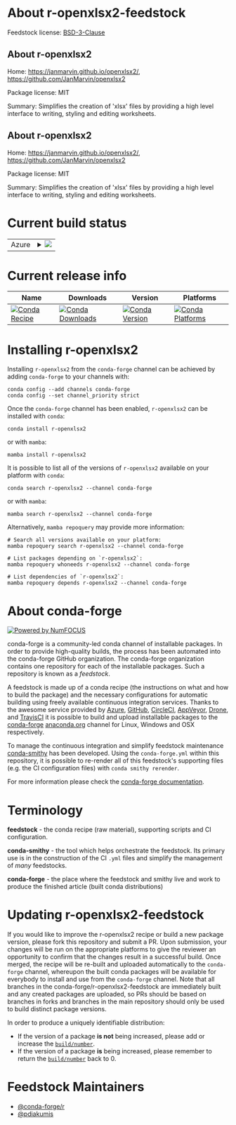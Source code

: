 About r-openxlsx2-feedstock
===========================

Feedstock license: [BSD-3-Clause](https://github.com/conda-forge/r-openxlsx2-feedstock/blob/main/LICENSE.txt)


About r-openxlsx2
-----------------

Home: https://janmarvin.github.io/openxlsx2/, https://github.com/JanMarvin/openxlsx2

Package license: MIT

Summary: Simplifies the creation of 'xlsx' files by providing a high level interface to writing, styling and editing worksheets.

About r-openxlsx2
-----------------

Home: https://janmarvin.github.io/openxlsx2/, https://github.com/JanMarvin/openxlsx2

Package license: MIT

Summary: Simplifies the creation of 'xlsx' files by providing a high level interface to writing, styling and editing worksheets.

Current build status
====================


<table>
    
  <tr>
    <td>Azure</td>
    <td>
      <details>
        <summary>
          <a href="https://dev.azure.com/conda-forge/feedstock-builds/_build/latest?definitionId=22494&branchName=main">
            <img src="https://dev.azure.com/conda-forge/feedstock-builds/_apis/build/status/r-openxlsx2-feedstock?branchName=main">
          </a>
        </summary>
        <table>
          <thead><tr><th>Variant</th><th>Status</th></tr></thead>
          <tbody><tr>
              <td>linux_64_r_base4.4</td>
              <td>
                <a href="https://dev.azure.com/conda-forge/feedstock-builds/_build/latest?definitionId=22494&branchName=main">
                  <img src="https://dev.azure.com/conda-forge/feedstock-builds/_apis/build/status/r-openxlsx2-feedstock?branchName=main&jobName=linux&configuration=linux%20linux_64_r_base4.4" alt="variant">
                </a>
              </td>
            </tr><tr>
              <td>linux_64_r_base4.5</td>
              <td>
                <a href="https://dev.azure.com/conda-forge/feedstock-builds/_build/latest?definitionId=22494&branchName=main">
                  <img src="https://dev.azure.com/conda-forge/feedstock-builds/_apis/build/status/r-openxlsx2-feedstock?branchName=main&jobName=linux&configuration=linux%20linux_64_r_base4.5" alt="variant">
                </a>
              </td>
            </tr><tr>
              <td>osx_64_r_base4.4</td>
              <td>
                <a href="https://dev.azure.com/conda-forge/feedstock-builds/_build/latest?definitionId=22494&branchName=main">
                  <img src="https://dev.azure.com/conda-forge/feedstock-builds/_apis/build/status/r-openxlsx2-feedstock?branchName=main&jobName=osx&configuration=osx%20osx_64_r_base4.4" alt="variant">
                </a>
              </td>
            </tr><tr>
              <td>osx_64_r_base4.5</td>
              <td>
                <a href="https://dev.azure.com/conda-forge/feedstock-builds/_build/latest?definitionId=22494&branchName=main">
                  <img src="https://dev.azure.com/conda-forge/feedstock-builds/_apis/build/status/r-openxlsx2-feedstock?branchName=main&jobName=osx&configuration=osx%20osx_64_r_base4.5" alt="variant">
                </a>
              </td>
            </tr><tr>
              <td>win_64_r_base4.4</td>
              <td>
                <a href="https://dev.azure.com/conda-forge/feedstock-builds/_build/latest?definitionId=22494&branchName=main">
                  <img src="https://dev.azure.com/conda-forge/feedstock-builds/_apis/build/status/r-openxlsx2-feedstock?branchName=main&jobName=win&configuration=win%20win_64_r_base4.4" alt="variant">
                </a>
              </td>
            </tr><tr>
              <td>win_64_r_base4.5</td>
              <td>
                <a href="https://dev.azure.com/conda-forge/feedstock-builds/_build/latest?definitionId=22494&branchName=main">
                  <img src="https://dev.azure.com/conda-forge/feedstock-builds/_apis/build/status/r-openxlsx2-feedstock?branchName=main&jobName=win&configuration=win%20win_64_r_base4.5" alt="variant">
                </a>
              </td>
            </tr>
          </tbody>
        </table>
      </details>
    </td>
  </tr>
</table>

Current release info
====================

| Name | Downloads | Version | Platforms |
| --- | --- | --- | --- |
| [![Conda Recipe](https://img.shields.io/badge/recipe-r--openxlsx2-green.svg)](https://anaconda.org/conda-forge/r-openxlsx2) | [![Conda Downloads](https://img.shields.io/conda/dn/conda-forge/r-openxlsx2.svg)](https://anaconda.org/conda-forge/r-openxlsx2) | [![Conda Version](https://img.shields.io/conda/vn/conda-forge/r-openxlsx2.svg)](https://anaconda.org/conda-forge/r-openxlsx2) | [![Conda Platforms](https://img.shields.io/conda/pn/conda-forge/r-openxlsx2.svg)](https://anaconda.org/conda-forge/r-openxlsx2) |

Installing r-openxlsx2
======================

Installing `r-openxlsx2` from the `conda-forge` channel can be achieved by adding `conda-forge` to your channels with:

```
conda config --add channels conda-forge
conda config --set channel_priority strict
```

Once the `conda-forge` channel has been enabled, `r-openxlsx2` can be installed with `conda`:

```
conda install r-openxlsx2
```

or with `mamba`:

```
mamba install r-openxlsx2
```

It is possible to list all of the versions of `r-openxlsx2` available on your platform with `conda`:

```
conda search r-openxlsx2 --channel conda-forge
```

or with `mamba`:

```
mamba search r-openxlsx2 --channel conda-forge
```

Alternatively, `mamba repoquery` may provide more information:

```
# Search all versions available on your platform:
mamba repoquery search r-openxlsx2 --channel conda-forge

# List packages depending on `r-openxlsx2`:
mamba repoquery whoneeds r-openxlsx2 --channel conda-forge

# List dependencies of `r-openxlsx2`:
mamba repoquery depends r-openxlsx2 --channel conda-forge
```


About conda-forge
=================

[![Powered by
NumFOCUS](https://img.shields.io/badge/powered%20by-NumFOCUS-orange.svg?style=flat&colorA=E1523D&colorB=007D8A)](https://numfocus.org)

conda-forge is a community-led conda channel of installable packages.
In order to provide high-quality builds, the process has been automated into the
conda-forge GitHub organization. The conda-forge organization contains one repository
for each of the installable packages. Such a repository is known as a *feedstock*.

A feedstock is made up of a conda recipe (the instructions on what and how to build
the package) and the necessary configurations for automatic building using freely
available continuous integration services. Thanks to the awesome service provided by
[Azure](https://azure.microsoft.com/en-us/services/devops/), [GitHub](https://github.com/),
[CircleCI](https://circleci.com/), [AppVeyor](https://www.appveyor.com/),
[Drone](https://cloud.drone.io/welcome), and [TravisCI](https://travis-ci.com/)
it is possible to build and upload installable packages to the
[conda-forge](https://anaconda.org/conda-forge) [anaconda.org](https://anaconda.org/)
channel for Linux, Windows and OSX respectively.

To manage the continuous integration and simplify feedstock maintenance
[conda-smithy](https://github.com/conda-forge/conda-smithy) has been developed.
Using the ``conda-forge.yml`` within this repository, it is possible to re-render all of
this feedstock's supporting files (e.g. the CI configuration files) with ``conda smithy rerender``.

For more information please check the [conda-forge documentation](https://conda-forge.org/docs/).

Terminology
===========

**feedstock** - the conda recipe (raw material), supporting scripts and CI configuration.

**conda-smithy** - the tool which helps orchestrate the feedstock.
                   Its primary use is in the construction of the CI ``.yml`` files
                   and simplify the management of *many* feedstocks.

**conda-forge** - the place where the feedstock and smithy live and work to
                  produce the finished article (built conda distributions)


Updating r-openxlsx2-feedstock
==============================

If you would like to improve the r-openxlsx2 recipe or build a new
package version, please fork this repository and submit a PR. Upon submission,
your changes will be run on the appropriate platforms to give the reviewer an
opportunity to confirm that the changes result in a successful build. Once
merged, the recipe will be re-built and uploaded automatically to the
`conda-forge` channel, whereupon the built conda packages will be available for
everybody to install and use from the `conda-forge` channel.
Note that all branches in the conda-forge/r-openxlsx2-feedstock are
immediately built and any created packages are uploaded, so PRs should be based
on branches in forks and branches in the main repository should only be used to
build distinct package versions.

In order to produce a uniquely identifiable distribution:
 * If the version of a package **is not** being increased, please add or increase
   the [``build/number``](https://docs.conda.io/projects/conda-build/en/latest/resources/define-metadata.html#build-number-and-string).
 * If the version of a package **is** being increased, please remember to return
   the [``build/number``](https://docs.conda.io/projects/conda-build/en/latest/resources/define-metadata.html#build-number-and-string)
   back to 0.

Feedstock Maintainers
=====================

* [@conda-forge/r](https://github.com/orgs/conda-forge/teams/r/)
* [@pdiakumis](https://github.com/pdiakumis/)

